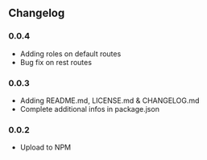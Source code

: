 ## Changelog

### 0.0.4

- Adding roles on default routes
- Bug fix on rest routes

### 0.0.3

- Adding README.md, LICENSE.md & CHANGELOG.md
- Complete additional infos in package.json

### 0.0.2

- Upload to NPM
